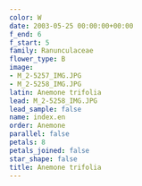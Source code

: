 ```yaml
---
color: W
date: 2003-05-25 00:00:00+00:00
f_end: 6
f_start: 5
family: Ranunculaceae
flower_type: B
image:
- M_2-5257_IMG.JPG
- M_2-5258_IMG.JPG
latin: Anemone trifolia
lead: M_2-5258_IMG.JPG
lead_sample: false
name: index.en
order: Anemone
parallel: false
petals: 8
petals_joined: false
star_shape: false
title: Anemone trifolia
---
```

